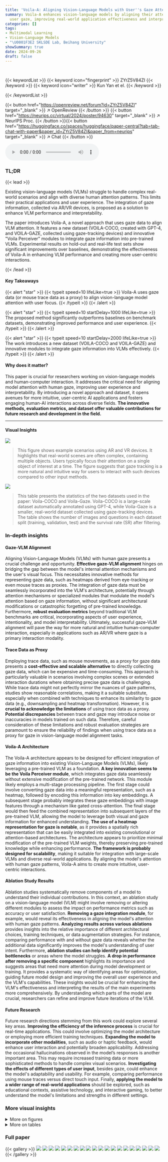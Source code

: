 ```yaml
---
title: 'Voila-A: Aligning Vision-Language Models with User''s Gaze Attention'
summary: Voila-A enhances vision-language models by aligning their attention with
  user gaze, improving real-world application effectiveness and interpretability.
categories: []
tags:
- Multimodal Learning
- Vision-Language Models
- "\U0001F3E2 SKLSDE Lab, Beihang University"
showSummary: true
date: 2024-09-26
draft: false
---
```


<br>

{{< keywordList >}}
{{< keyword icon="fingerprint" >}} ZYrZ5V84ZI {{< /keyword >}}
{{< keyword icon="writer" >}} Kun Yan et el. {{< /keyword >}}
 
{{< /keywordList >}}

{{< button href="https://openreview.net/forum?id=ZYrZ5V84ZI" target="_blank" >}}
↗ OpenReview
{{< /button >}}
{{< button href="https://neurips.cc/virtual/2024/poster/94630" target="_blank" >}}
↗ NeurIPS Proc.
{{< /button >}}{{< button href="https://huggingface.co/spaces/huggingface/paper-central?tab=tab-chat-with-paper&paper_id=ZYrZ5V84ZI&paper_from=neurips" target="_blank" >}}
↗ Chat
{{< /button >}}



<audio controls>
    <source src="https://ai-paper-reviewer.com/ZYrZ5V84ZI/podcast.wav" type="audio/wav">
    Your browser does not support the audio element.
</audio>


### TL;DR


{{< lead >}}

Existing vision-language models (VLMs) struggle to handle complex real-world scenarios and align with diverse human attention patterns.  This limits their practical applications and user experience.  The integration of gaze information, collected via AR/VR devices, is proposed as a solution to enhance VLM performance and interpretability. 

The paper introduces Voila-A, a novel approach that uses gaze data to align VLM attention.  It features a new dataset (VOILA-COCO, created with GPT-4, and VOILA-GAZE, collected using gaze-tracking devices) and innovative "Voila Perceiver" modules to integrate gaze information into pre-trained VLMs.  Experimental results on hold-out and real-life test sets show significant improvements over baselines, demonstrating the effectiveness of Voila-A in enhancing VLM performance and creating more user-centric interactions.

{{< /lead >}}


#### Key Takeaways

{{< alert "star" >}}
{{< typeit speed=10 lifeLike=true >}} Voila-A uses gaze data (or mouse trace data as a proxy) to align vision-language model attention with user focus. {{< /typeit >}}
{{< /alert >}}

{{< alert "star" >}}
{{< typeit speed=10 startDelay=1000 lifeLike=true >}} The proposed method significantly outperforms baselines on benchmark datasets, demonstrating improved performance and user experience. {{< /typeit >}}
{{< /alert >}}

{{< alert "star" >}}
{{< typeit speed=10 startDelay=2000 lifeLike=true >}} The work introduces a new dataset (VOILA-COCO and VOILA-GAZE) and innovative modules to integrate gaze information into VLMs effectively. {{< /typeit >}}
{{< /alert >}}

#### Why does it matter?
This paper is crucial for researchers working on vision-language models and human-computer interaction.  It addresses the critical need for aligning model attention with human gaze, improving user experience and interpretability. By introducing a novel approach and dataset, it opens avenues for more intuitive, user-centric AI applications and fosters engaging human-AI interactions across diverse fields. **The innovative methods, evaluation metrics, and dataset offer valuable contributions for future research and development in the field.**

------
#### Visual Insights



![](https://ai-paper-reviewer.com/ZYrZ5V84ZI/figures_1_1.jpg)

> This figure shows example scenarios using AR and VR devices.  It highlights that real-world scenes are often complex, containing multiple objects. Users typically focus their attention on a single object of interest at a time.  The figure suggests that gaze tracking is a more natural and intuitive way for users to interact with such devices compared to other input methods.





![](https://ai-paper-reviewer.com/ZYrZ5V84ZI/tables_4_1.jpg)

> This table presents the statistics of the two datasets used in the paper: Voila-COCO and Voila-Gaze.  Voila-COCO is a large-scale dataset automatically annotated using GPT-4, while Voila-Gaze is a smaller, real-world dataset collected using gaze-tracking devices. The table shows the number of images and questions in each dataset split (training, validation, test) and the survival rate (SR) after filtering.





### In-depth insights


#### Gaze-VLM Alignment
Aligning Vision-Language Models (VLMs) with human gaze presents a crucial challenge and opportunity.  **Effective gaze-VLM alignment** hinges on bridging the gap between the model's internal attention mechanisms and the user's visual focus.  This necessitates innovative methods for representing gaze data, such as heatmaps derived from eye-tracking or even mouse traces as proxies.  The integration of gaze data must be seamlessly incorporated into the VLM's architecture, potentially through attention mechanisms or specialized modules that modulate the model's attention based on gaze information, without significant architectural modifications or catastrophic forgetting of pre-trained knowledge.  Furthermore, **robust evaluation metrics** beyond traditional VLM benchmarks are critical, incorporating aspects of user experience, intentionality, and model interpretability.  Ultimately, successful gaze-VLM alignment will pave the way for more natural and intuitive human-computer interaction, especially in applications such as AR/VR where gaze is a primary interaction modality.

#### Trace Data as Proxy
Employing trace data, such as mouse movements, as a proxy for gaze data presents a **cost-effective and scalable alternative** to directly collecting gaze data, which can be expensive and time-consuming.  This approach is particularly valuable in scenarios involving complex scenes or extended interaction durations where obtaining precise gaze data is challenging. While trace data might not perfectly mirror the nuances of gaze patterns, studies show reasonable correlations, making it a suitable substitute, especially when combined with techniques to enhance its similarity to gaze data (e.g., downsampling and heatmap transformation).  However, it is **crucial to acknowledge the limitations** of using trace data as a proxy.  **Potential discrepancies** between trace and gaze may introduce noise or inaccuracies in models trained on such data.  Therefore, careful consideration of these limitations and robust evaluation strategies are paramount to ensure the reliability of findings when using trace data as a proxy for gaze in vision-language model alignment tasks.

#### Voila-A Architecture
The Voila-A architecture appears to be designed for efficient integration of gaze information into existing Vision-Language Models (VLMs), likely leveraging a pre-trained VLM as a foundation.  **A key innovation seems to be the Voila Perceiver module**, which integrates gaze data seamlessly without extensive modification of the pre-trained network. This module likely employs a multi-stage processing pipeline. The first stage could involve converting gaze data into a meaningful representation, such as a heatmap, followed by encoding this information into key embeddings.  A subsequent stage probably integrates these gaze embeddings with image features through a mechanism like gated cross-attention.  The final stage would then feed the combined representation into subsequent layers of the pre-trained VLM, allowing the model to leverage both visual and gaze information for enhanced understanding. **The use of a heatmap representation for gaze is notable**, as it provides a spatially rich representation that can be easily integrated into existing convolutional or attention-based architectures.  The architecture appears to prioritize minimal modification of the pre-trained VLM weights, thereby preserving pre-trained knowledge while enhancing performance. **The framework is probably designed for scalability**, making it suitable for integration with large-scale VLMs and diverse real-world applications. By aligning the model's attention with human gaze patterns, Voila-A aims to create more intuitive, user-centric interactions.

#### Ablation Study Results
Ablation studies systematically remove components of a model to understand their individual contributions.  In this context, an ablation study on a vision-language model (VLM) might involve removing or altering different modules to assess the impact on performance metrics such as accuracy or user satisfaction.  **Removing a gaze integration module**, for example, would reveal its effectiveness in aligning the model's attention with human gaze patterns.  **Analyzing results across various ablations** provides insights into the relative importance of different architectural choices, training techniques, or data augmentation strategies. For instance, comparing performance with and without gaze data reveals whether the additional data significantly improves the model's understanding of user intent.  Furthermore, **ablation studies can help identify potential bottlenecks** or areas where the model struggles.  **A drop in performance after removing a specific component** highlights its importance and suggests areas that need more attention during model development or training.  It provides a systematic way of identifying areas for optimization, guiding future model design and improving the overall user experience and the VLM's capabilities.  These insights would be crucial for enhancing the VLM's effectiveness and interpreting the results of the main experiments more comprehensively. By understanding which parts of the model are crucial, researchers can refine and improve future iterations of the VLM.

#### Future Research
Future research directions stemming from this work could explore several key areas.  **Improving the efficiency of the inference process** is crucial for real-time applications.  This could involve optimizing the model architecture or employing more efficient training techniques.  **Expanding the model to incorporate other modalities**, such as audio or haptic feedback, would enhance user interaction and potentially broaden applicability.  Addressing the occasional hallucinations observed in the model’s responses is another important area.  This may require increased training data or more sophisticated methods to handle complex visual scenarios.  **Investigating the effects of different types of user input**, besides gaze, could enhance the model's adaptability and usability. For example, comparing performance using mouse traces versus direct touch input.  Finally,  **applying the model to a wider range of real-world applications** should be explored, such as educational contexts, assistive technology, and interactive gaming, to better understand the model's limitations and strengths in different settings.


### More visual insights

<details>
<summary>More on figures
</summary>


![](https://ai-paper-reviewer.com/ZYrZ5V84ZI/figures_2_1.jpg)

> This figure shows the Earth Mover's Distance (EMD) between the average heatmaps of 1,000 gaze and trace samples at different sampling rates.  The EMD measures the difference between two probability distributions, in this case representing the similarity between gaze and mouse trace data. The x-axis represents the sampling rate, and the y-axis represents the EMD. A lower EMD indicates greater similarity. The graph shows that the EMD has a local minimum around a sampling rate of 25, suggesting that this sampling rate effectively transforms the trace data to be more similar to gaze data. This finding supports using mouse trace data as a proxy for gaze data in training vision-language models.


![](https://ai-paper-reviewer.com/ZYrZ5V84ZI/figures_3_1.jpg)

> This figure illustrates the pipeline for automatically annotating data using GPT-4. It starts with 100 seed samples from the LN-COCO dataset.  The prompt design is iteratively refined (10 iterations) using manual prompt tuning and GPT-4 to ensure helpful, diverse, and well-formatted grounded QA pairs are created. Once the prompt is finalized, the pipeline processes 25k image pairs from LN-COCO, using the refined prompt and GPT-4 to generate raw grounded QA pairs. A post-processing stage filters these pairs based on reward score and keywords, resulting in the final VOILA-COCO dataset of localized QA pairs, incorporating trace data alignment.


![](https://ai-paper-reviewer.com/ZYrZ5V84ZI/figures_5_1.jpg)

> This figure shows the architecture of the VOILA model. The left side illustrates how gaze fixation is processed into key embeddings that are integrated with image patches. The right side shows how the combined gaze and image information is processed through gated cross-attention modules and language model layers to produce a unified output reflecting both visual and linguistic information.


![](https://ai-paper-reviewer.com/ZYrZ5V84ZI/figures_7_1.jpg)

> This figure presents a bar chart comparing the performance of three vision-language models: VOILA, Otter, and Kosmos-2, on the VOILA-COCO-Testset. The chart shows the percentage of wins, ties, and losses for each model across three evaluation metrics: Overall, Helpful, and Grounding.  The results illustrate VOILA's superior performance, particularly in terms of helpfulness and grounding capabilities, compared to the baseline models.


![](https://ai-paper-reviewer.com/ZYrZ5V84ZI/figures_7_2.jpg)

> The figure shows the results of GPT-RANKING on the VOILA-GAZE test set.  It compares the performance of Voila-A against two baseline models (Otter and Kosmos-2) across three aspects: overall performance, helpfulness, and grounding. The bar chart displays the percentage of wins, ties, and losses for each comparison.


![](https://ai-paper-reviewer.com/ZYrZ5V84ZI/figures_15_1.jpg)

> This figure shows four different scenarios where a user wearing a head-mounted display interacts with a vision-language model (VLM) by making a gaze-based query.  Each scenario showcases the system's ability to understand and respond accurately to the user's gaze focus and intent. The scenarios range from simple object identification (e.g., determining the color of cakes) to more complex tasks involving user needs or intentions. The responses from the VLM demonstrate natural language understanding and real-world applicability.


![](https://ai-paper-reviewer.com/ZYrZ5V84ZI/figures_16_1.jpg)

> This figure shows a qualitative case study comparing the performance of three different models (Otter, Kosmos-2, and Voila) on various types of questions.  The top row shows examples where all models perform well. The middle row highlights scenarios where baseline models struggle with coreference and gaze grounding, while Voila performs well. The bottom row presents challenging scenarios where even Voila faces difficulties.


![](https://ai-paper-reviewer.com/ZYrZ5V84ZI/figures_17_1.jpg)

> This figure shows example images from the VOILA-GAZE dataset.  The images depict real-life scenarios captured using a gaze-tracking device. Each image shows a grocery store shelf with various fruits.  The gaze data is overlaid onto the images as points indicating where the user was looking while asking the corresponding questions.


![](https://ai-paper-reviewer.com/ZYrZ5V84ZI/figures_17_2.jpg)

> This figure shows three example images from the VOILA-GAZE dataset. Each image shows a scene from a real-world setting (supermarket, museum, and home) and includes gaze data. The gaze data is represented by circles around specific locations that the user was focusing on.


![](https://ai-paper-reviewer.com/ZYrZ5V84ZI/figures_17_3.jpg)

> This figure shows example annotations from the VOILA-COCO dataset. Each image shows an egocentric view with gaze points overlaid.  The captions and questions demonstrate how gaze data is used to generate relevant and contextually appropriate questions and answers.  It highlights the integration of image, gaze, and language to simulate real-world human-AI interactions.


![](https://ai-paper-reviewer.com/ZYrZ5V84ZI/figures_17_4.jpg)

> This figure visualizes the word count distribution and length distribution of direct questions from the VOILA-COCO dataset.  The wordcloud (a) shows the most frequent words used in the direct questions, giving insight into the common topics and vocabulary.  The histogram (b) displays the frequency of questions with different word counts, showing the distribution of question lengths in the dataset.


![](https://ai-paper-reviewer.com/ZYrZ5V84ZI/figures_18_1.jpg)

> This figure visualizes the indirect questions from the VOILA-COCO dataset.  It shows two sub-figures: (a) Wordcloud, which displays a visual representation of the frequency of words used in the indirect questions; and (b) Length Distribution, which presents a histogram showing the distribution of the number of words per indirect question.


![](https://ai-paper-reviewer.com/ZYrZ5V84ZI/figures_18_2.jpg)

> This figure shows several annotated examples from the VOILA-COCO dataset.  Each example includes an image, a gaze heatmap, a caption describing the image, a question about the image, an indirect version of the question (more conversational), and a generated answer. The examples demonstrate the pipeline's ability to generate accurate and relevant answers based on the image and gaze information.


![](https://ai-paper-reviewer.com/ZYrZ5V84ZI/figures_20_1.jpg)

> This figure shows several examples from the VOILA-COCO dataset. Each example consists of an image, a gaze heatmap, a caption generated by a human, a question asked by the human, an indirect question that reflects the human's gaze focus, and finally, an answer to both the original question and the indirect question.  The examples illustrate the diverse scenarios and complexities covered in the dataset.


![](https://ai-paper-reviewer.com/ZYrZ5V84ZI/figures_21_1.jpg)

> The figure shows the pseudocode for the GPT-4 ranking procedure used to evaluate the models.  The procedure takes as input a list of keys corresponding to question-answer pairs. For each key, it retrieves the responses from two models, model1 and model2. It then constructs two prompts for GPT-4, one with answer1 preceding answer2, and the other with answer2 preceding answer1. The GPT-4 responses are used to compute a score, which is then appended to a list of scores. The final list of scores represents the GPT-4 ranking evaluation of the two models.


![](https://ai-paper-reviewer.com/ZYrZ5V84ZI/figures_22_1.jpg)

> This figure illustrates the architecture of the VOILA model, showing how gaze information is integrated with image features to improve vision-language model performance.  The left side depicts the processing of gaze data into key embeddings, which are then combined with image embeddings and fed into a self-attention mechanism. The right side details how this combined information is integrated into the language model to generate a unified output.


</details>




<details>
<summary>More on tables
</summary>


![](https://ai-paper-reviewer.com/ZYrZ5V84ZI/tables_7_1.jpg)
> This table presents the results of an ablation study on different query types (direct and coreference) and their impact on the model's performance. It compares the winning rate (WR), loss rate (LR), and reward scores for Otter-base and VOILA models across different question types.  Additionally, it shows the results with in-context prompts to demonstrate the impact of adding contextual information on the model's ability to handle coreference queries.

![](https://ai-paper-reviewer.com/ZYrZ5V84ZI/tables_8_1.jpg)
> This table presents the results of ablation studies comparing different methods of integrating gaze data into the Vision-Language Model (VLM).  The methods compared include using gaze as discrete position tokens, gaze bounding box as image patches, gaze bounding box as discrete position tokens, and the proposed Voila method which uses gaze as a heatmap. The results are presented in terms of winning rate (WR), loss rate (LR), and reward score, all relative to the Otter-base model.

![](https://ai-paper-reviewer.com/ZYrZ5V84ZI/tables_8_2.jpg)
> This table presents the results of ablation studies on the training procedure of the VOILA model. It compares the performance of different fine-tuning strategies on the model's ability to align vision-language models with the user's gaze attention. The strategies involve fine-tuning different layers (gaze weight only, gaze weight + LoRA, and gaze weight + perceiver + cross-attention) and freezing all layers in the baseline Otter model. The performance is measured using winning rate (WR), learning rate (LR), and reward score, with VOILA's approach achieving the best performance.

![](https://ai-paper-reviewer.com/ZYrZ5V84ZI/tables_16_1.jpg)
> This table presents the statistics for the VOILA-COCO and VOILA-GAZE datasets, showing the number of images and questions in each split (training, validation, test).  The Survival Rate (SR) indicates the percentage of raw data retained after filtering steps during data annotation and curation.

</details>




### Full paper

{{< gallery >}}
<img src="https://ai-paper-reviewer.com/ZYrZ5V84ZI/1.png" class="grid-w50 md:grid-w33 xl:grid-w25" />
<img src="https://ai-paper-reviewer.com/ZYrZ5V84ZI/2.png" class="grid-w50 md:grid-w33 xl:grid-w25" />
<img src="https://ai-paper-reviewer.com/ZYrZ5V84ZI/3.png" class="grid-w50 md:grid-w33 xl:grid-w25" />
<img src="https://ai-paper-reviewer.com/ZYrZ5V84ZI/4.png" class="grid-w50 md:grid-w33 xl:grid-w25" />
<img src="https://ai-paper-reviewer.com/ZYrZ5V84ZI/5.png" class="grid-w50 md:grid-w33 xl:grid-w25" />
<img src="https://ai-paper-reviewer.com/ZYrZ5V84ZI/6.png" class="grid-w50 md:grid-w33 xl:grid-w25" />
<img src="https://ai-paper-reviewer.com/ZYrZ5V84ZI/7.png" class="grid-w50 md:grid-w33 xl:grid-w25" />
<img src="https://ai-paper-reviewer.com/ZYrZ5V84ZI/8.png" class="grid-w50 md:grid-w33 xl:grid-w25" />
<img src="https://ai-paper-reviewer.com/ZYrZ5V84ZI/9.png" class="grid-w50 md:grid-w33 xl:grid-w25" />
<img src="https://ai-paper-reviewer.com/ZYrZ5V84ZI/10.png" class="grid-w50 md:grid-w33 xl:grid-w25" />
<img src="https://ai-paper-reviewer.com/ZYrZ5V84ZI/11.png" class="grid-w50 md:grid-w33 xl:grid-w25" />
<img src="https://ai-paper-reviewer.com/ZYrZ5V84ZI/12.png" class="grid-w50 md:grid-w33 xl:grid-w25" />
<img src="https://ai-paper-reviewer.com/ZYrZ5V84ZI/13.png" class="grid-w50 md:grid-w33 xl:grid-w25" />
<img src="https://ai-paper-reviewer.com/ZYrZ5V84ZI/14.png" class="grid-w50 md:grid-w33 xl:grid-w25" />
<img src="https://ai-paper-reviewer.com/ZYrZ5V84ZI/15.png" class="grid-w50 md:grid-w33 xl:grid-w25" />
<img src="https://ai-paper-reviewer.com/ZYrZ5V84ZI/16.png" class="grid-w50 md:grid-w33 xl:grid-w25" />
<img src="https://ai-paper-reviewer.com/ZYrZ5V84ZI/17.png" class="grid-w50 md:grid-w33 xl:grid-w25" />
<img src="https://ai-paper-reviewer.com/ZYrZ5V84ZI/18.png" class="grid-w50 md:grid-w33 xl:grid-w25" />
<img src="https://ai-paper-reviewer.com/ZYrZ5V84ZI/19.png" class="grid-w50 md:grid-w33 xl:grid-w25" />
<img src="https://ai-paper-reviewer.com/ZYrZ5V84ZI/20.png" class="grid-w50 md:grid-w33 xl:grid-w25" />
{{< /gallery >}}